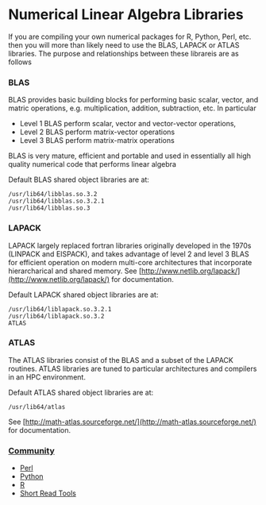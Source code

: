 # Numerical Linear Algebra Libraries
If you are compiling your own numerical packages for R, Python, Perl,
etc. then you will more than likely need to use the BLAS, LAPACK or
ATLAS libraries. The purpose and relationships between these librareis
are as follows

### BLAS
BLAS provides basic building blocks for performing basic scalar,
vector, and matric operations, e.g. multiplication, addition,
subtraction, etc. In particular

+ Level 1 BLAS perform scalar, vector and vector-vector operations,
+ Level 2 BLAS perform matrix-vector operations
+ Level 3 BLAS perform matrix-matrix operations

BLAS is very mature, efficient and portable and used in
essentially all high quality numerical code that performs linear algebra

Default BLAS shared object libraries are at:

```
/usr/lib64/libblas.so.3.2
/usr/lib64/libblas.so.3.2.1
/usr/lib64/libblas.so.3
```

### LAPACK

LAPACK largely replaced fortran libraries originally developed in the
1970s (LINPACK and EISPACK), and takes advantage of level 2 and level
3 BLAS for efficient operation on modern multi-core architectures that
incorporate hierarcharical and shared memory.  See
[http://www.netlib.org/lapack/](http://www.netlib.org/lapack/) for documentation.

Default LAPACK shared object libraries are at:

```
/usr/lib64/liblapack.so.3.2.1
/usr/lib64/liblapack.so.3.2
ATLAS
```

### ATLAS
The ATLAS libraries consist of the BLAS and a subset of the LAPACK
routines.  ATLAS libraries are tuned to particular architectures and
compilers in an HPC environment.

Default ATLAS shared object libraries are at:

```
/usr/lib64/atlas
```

See [http://math-atlas.sourceforge.net/](http://math-atlas.sourceforge.net/) for documentation.


### [Community](https://jhpce.jhu.edu/knowledge-base/community/)
- [Perl](https://jhpce.jhu.edu/knowledge-base/perl/)
- [Python](https://jhpce.jhu.edu/knowledge-base/python/)
- [R](https://jhpce.jhu.edu/knowledge-base/r/)
- [Short Read Tools](https://jhpce.jhu.edu/knowledge-base/short-read-tools/)

